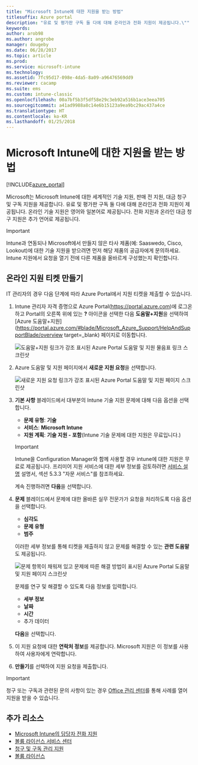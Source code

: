 ```yaml
---
title: "Microsoft Intune에 대한 지원을 받는 방법"
titlesuffix: Azure portal
description: "유료 및 평가판 구독 둘 다에 대해 온라인과 전화 지원이 제공됩니다.\""
keywords: 
author: arob98
ms.author: angrobe
manager: dougeby
ms.date: 06/28/2017
ms.topic: article
ms.prod: 
ms.service: microsoft-intune
ms.technology: 
ms.assetid: 7fc95d17-098e-4da5-8a09-a96476569dd9
ms.reviewer: cacamp
ms.suite: ems
ms.custom: intune-classic
ms.openlocfilehash: 00a7bf5b3f5df58e29c3eb92a516b1ace3eea705
ms.sourcegitcommit: a41ad9988a8c14e6b15123a9ea9bc29ac437a4ce
ms.translationtype: HT
ms.contentlocale: ko-KR
ms.lasthandoff: 01/25/2018
---
```

# <a name="how-to-get-support-for-microsoft-intune"></a>Microsoft Intune에 대한 지원을 받는 방법

[!INCLUDE[azure_portal](./includes/note-for-both-portals.md)]

Microsoft는 Microsoft Intune에 대한 세계적인 기술 지원, 판매 전 지원, 대금 청구 및 구독 지원을 제공합니다. 유료 및 평가판 구독 둘 다에 대해 온라인과 전화 지원이 제공됩니다. 온라인 기술 지원은 영어와 일본어로 제공됩니다. 전화 지원과 온라인 대금 청구 지원은 추가 언어로 제공됩니다.

>[!IMPORTANT]
> Intune과 연동되나 Microsoft에서 만들지 않은 타사 제품(예: Saaswedo, Cisco, Lookout)에 대한 기술 지원을 받으려면 먼저 해당 제품의 공급자에게 문의하세요. Intune 지원에서 요청을 열기 전에 다른 제품을 올바르게 구성했는지 확인합니다.

## <a name="create-an-online-support-ticket"></a>온라인 지원 티켓 만들기

IT 관리자의 경우 다음 단계에 따라 Azure Portal에서 지원 티켓을 제출할 수 있습니다.

1. Intune 관리자 자격 증명으로 Azure Portal(https://portal.azure.com)에 로그온하고 Portal의 오른쪽 위에 있는 **?** 아이콘을 선택한 다음 **도움말+지원**을 선택하여 [Azure 도움말+지원](https://portal.azure.com/#blade/Microsoft_Azure_Support/HelpAndSupportBlade/overview target=_blank) 페이지로 이동합니다.

    ![도움말+지원 링크가 강조 표시된 Azure Portal 도움말 및 지원 물음표 링크 스크린샷](./media/azure-get-support.png)

2. Azure 도움말 및 지원 페이지에서 **새로운 지원 요청**을 선택합니다.

    ![새로운 지원 요청 링크가 강조 표시된 Azure Portal 도움말 및 지원 페이지 스크린샷](./media/azure-support-ticket-link.png)
3. **기본 사항** 블레이드에서 대부분의 Intune 기술 지원 문제에 대해 다음 옵션을 선택합니다.
    - **문제 유형**: **기술**
    - **서비스**: **Microsoft Intune**
    - **지원 계획**: **기술 지원 - 포함**(Intune 기술 문제에 대한 지원은 무료입니다.)

    >[!IMPORTANT]
    >Intune을 Configuration Manager와 함께 사용할 경우 intune에 대한 지원은 무료로 제공됩니다. 프리미어 지원 서비스에 대한 세부 정보를 검토하려면 [서비스 설명](https://www.microsoft.com/microsoftservices/services-list.aspx) 설명서, 섹션 5.3.3 "자문 서비스"를 참조하세요.

    계속 진행하려면 **다음**을 선택합니다.
4. **문제** 블레이드에서 문제에 대한 올바른 실무 전문가가 요청을 처리하도록 다음 옵션을 선택합니다.
    - **심각도**
    - **문제 유형**
    - **범주**

    이러한 세부 정보를 통해 티켓을 제출하지 않고 문제를 해결할 수 있는 **관련 도움말**도 제공됩니다.

    ![문제 항목이 채워져 있고 문제에 따른 해결 방법이 표시된 Azure Portal 도움말 및 지원 페이지 스크린샷](./media/support-need-solutions.png)

    문제를 연구 및 해결할 수 있도록 다음 정보를 입력합니다.
    -   **세부 정보**
    - **날짜**
    - **시간**
    - 추가 데이터

    **다음**을 선택합니다.
5. 이 지원 요청에 대한 **연락처 정보**를 제공합니다. Microsoft 지원은 이 정보를 사용하여 사용자에게 연락합니다.
6. **만들기**를 선택하여 지원 요청을 제출합니다.

>[!IMPORTANT]
>청구 또는 구독과 관련된 문의 사항이 있는 경우 [Office 관리 센터](https://portal.office.com/Support/SupportEntry.aspx)를 통해 사례를 열어 지원을 받을 수 있습니다.

## <a name="additional-resources"></a>추가 리소스
- [Microsoft Intune의 담당자 전화 지원](phone-support-contact.md)
- [볼륨 라이선스 서비스 센터](http://go.microsoft.com/fwlink/p/?LinkID=282016)
- [청구 및 구독 관리 지원](https://support.office.com/article/Contact-Office-365-for-business-support-Admin-Help-32a17ca7-6fa0-4870-8a8d-e25ba4ccfd4b)
- [볼륨 라이선스](http://go.microsoft.com/fwlink/p/?LinkID=282015)
